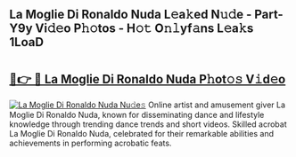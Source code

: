 ## La Moglie Di Ronaldo Nuda L𝚎a𝚔ed N𝚞𝚍e - Part-Y9y Vi𝚍𝚎o P𝚑𝚘tos - H𝚘𝚝 O𝚗𝚕yf𝚊ns L𝚎a𝚔s 1LoaD

# <h2><a href="http://kf3nj1o.oniu.top/?m=La+Moglie+Di+Ronaldo+Nuda">🔗👉 🔴 La Moglie Di Ronaldo Nuda P𝚑ot𝚘𝚜 V𝚒d𝚎o</a></h2>

[![La Moglie Di Ronaldo Nuda Nu𝚍e𝚜](https://i.imgur.com/0qMVB7G.gif)](http://kf3nj1o.oniu.top/?m=La+Moglie+Di+Ronaldo+Nuda)
Online artist and amusement giver La Moglie Di Ronaldo Nuda, known for disseminating dance and lifestyle knowledge through trending dance trends and short videos. Skilled acrobat La Moglie Di Ronaldo Nuda, celebrated for their remarkable abilities and achievements in performing acrobatic feats.  
